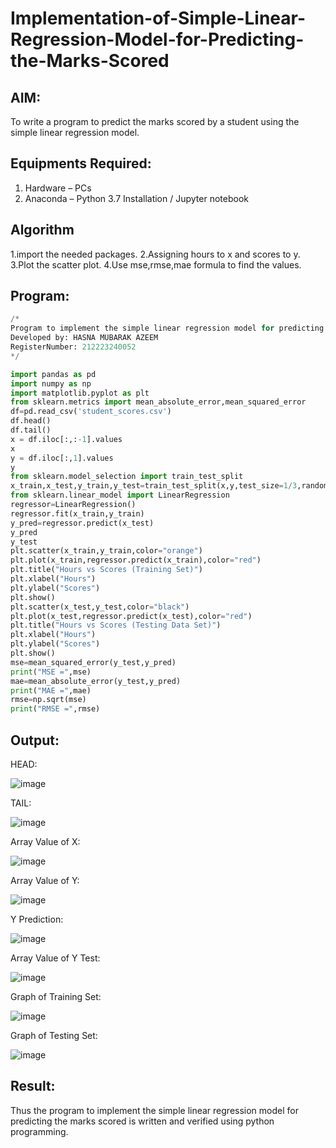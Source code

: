# Implementation-of-Simple-Linear-Regression-Model-for-Predicting-the-Marks-Scored

## AIM:
To write a program to predict the marks scored by a student using the simple linear regression model.

## Equipments Required:
1. Hardware – PCs
2. Anaconda – Python 3.7 Installation / Jupyter notebook

## Algorithm
1.import the needed packages.
2.Assigning hours to x and scores to y.
3.Plot the scatter plot.
4.Use mse,rmse,mae formula to find the values. 

## Program:
```Python
/*
Program to implement the simple linear regression model for predicting the marks scored.
Developed by: HASNA MUBARAK AZEEM
RegisterNumber: 212223240052
*/

import pandas as pd
import numpy as np
import matplotlib.pyplot as plt
from sklearn.metrics import mean_absolute_error,mean_squared_error
df=pd.read_csv('student_scores.csv')
df.head()
df.tail()
x = df.iloc[:,:-1].values
x
y = df.iloc[:,1].values
y
from sklearn.model_selection import train_test_split
x_train,x_test,y_train,y_test=train_test_split(x,y,test_size=1/3,random_state=0)
from sklearn.linear_model import LinearRegression
regressor=LinearRegression()
regressor.fit(x_train,y_train)
y_pred=regressor.predict(x_test)
y_pred
y_test
plt.scatter(x_train,y_train,color="orange")
plt.plot(x_train,regressor.predict(x_train),color="red")
plt.title("Hours vs Scores (Training Set)")
plt.xlabel("Hours")
plt.ylabel("Scores")
plt.show()
plt.scatter(x_test,y_test,color="black")
plt.plot(x_test,regressor.predict(x_test),color="red")
plt.title("Hours vs Scores (Testing Data Set)")
plt.xlabel("Hours")
plt.ylabel("Scores")
plt.show()
mse=mean_squared_error(y_test,y_pred)
print("MSE =",mse)
mae=mean_absolute_error(y_test,y_pred)
print("MAE =",mae)
rmse=np.sqrt(mse)
print("RMSE =",rmse)
```

## Output:
HEAD:

![image](https://github.com/user-attachments/assets/e2c14fcb-2a48-4afc-80dc-e0be0ada95a1)

TAIL:

![image](https://github.com/user-attachments/assets/735a0216-9fae-4bf7-af8a-efee4d702bb8)

Array Value of X:

![image](https://github.com/user-attachments/assets/ec713756-9555-4cae-a9ac-acc829ad6543)

Array Value of Y:

![image](https://github.com/user-attachments/assets/68c03a60-8b6b-4900-9d8b-4c2b046c0c90)

Y Prediction:

![image](https://github.com/user-attachments/assets/a664c65c-0ce9-4517-9628-74eb94ee0eb0)

Array Value of Y Test:

![image](https://github.com/user-attachments/assets/22b23da7-5a7b-43f7-bbd3-a8de85bb1bf5)

Graph of Training Set:

![image](https://github.com/user-attachments/assets/5801173e-f309-46a0-9b4e-2f671340ba26)

Graph of Testing Set:

![image](https://github.com/user-attachments/assets/b06d93d4-c5ab-4ac7-b2d2-dc21418c5e69)


## Result:
Thus the program to implement the simple linear regression model for predicting the marks scored is written and verified using python programming.
